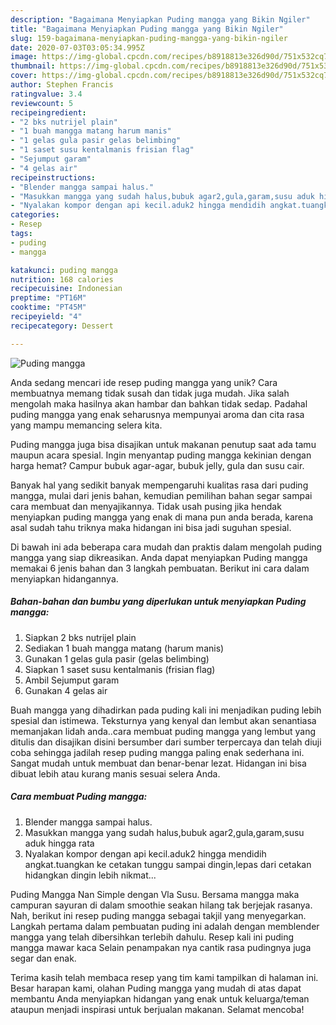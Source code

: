```yaml
---
description: "Bagaimana Menyiapkan Puding mangga yang Bikin Ngiler"
title: "Bagaimana Menyiapkan Puding mangga yang Bikin Ngiler"
slug: 159-bagaimana-menyiapkan-puding-mangga-yang-bikin-ngiler
date: 2020-07-03T03:05:34.995Z
image: https://img-global.cpcdn.com/recipes/b8918813e326d90d/751x532cq70/puding-mangga-foto-resep-utama.jpg
thumbnail: https://img-global.cpcdn.com/recipes/b8918813e326d90d/751x532cq70/puding-mangga-foto-resep-utama.jpg
cover: https://img-global.cpcdn.com/recipes/b8918813e326d90d/751x532cq70/puding-mangga-foto-resep-utama.jpg
author: Stephen Francis
ratingvalue: 3.4
reviewcount: 5
recipeingredient:
- "2 bks nutrijel plain"
- "1 buah mangga matang harum manis"
- "1 gelas gula pasir gelas belimbing"
- "1 saset susu kentalmanis frisian flag"
- "Sejumput garam"
- "4 gelas air"
recipeinstructions:
- "Blender mangga sampai halus."
- "Masukkan mangga yang sudah halus,bubuk agar2,gula,garam,susu aduk hingga rata"
- "Nyalakan kompor dengan api kecil.aduk2 hingga mendidih angkat.tuangkan ke cetakan tunggu sampai dingin,lepas dari cetakan hidangkan dingin lebih nikmat..."
categories:
- Resep
tags:
- puding
- mangga

katakunci: puding mangga 
nutrition: 168 calories
recipecuisine: Indonesian
preptime: "PT16M"
cooktime: "PT45M"
recipeyield: "4"
recipecategory: Dessert

---
```



![Puding mangga](https://img-global.cpcdn.com/recipes/b8918813e326d90d/751x532cq70/puding-mangga-foto-resep-utama.jpg)

Anda sedang mencari ide resep puding mangga yang unik? Cara membuatnya memang tidak susah dan tidak juga mudah. Jika salah mengolah maka hasilnya akan hambar dan bahkan tidak sedap. Padahal puding mangga yang enak seharusnya mempunyai aroma dan cita rasa yang mampu memancing selera kita.

Puding mangga juga bisa disajikan untuk makanan penutup saat ada tamu maupun acara spesial. Ingin menyantap puding mangga kekinian dengan harga hemat? Campur bubuk agar-agar, bubuk jelly, gula dan susu cair.

Banyak hal yang sedikit banyak mempengaruhi kualitas rasa dari puding mangga, mulai dari jenis bahan, kemudian pemilihan bahan segar sampai cara membuat dan menyajikannya. Tidak usah pusing jika hendak menyiapkan puding mangga yang enak di mana pun anda berada, karena asal sudah tahu triknya maka hidangan ini bisa jadi suguhan spesial.


Di bawah ini ada beberapa cara mudah dan praktis dalam mengolah puding mangga yang siap dikreasikan. Anda dapat menyiapkan Puding mangga memakai 6 jenis bahan dan 3 langkah pembuatan. Berikut ini cara dalam menyiapkan hidangannya.

<!--inarticleads1-->

##### Bahan-bahan dan bumbu yang diperlukan untuk menyiapkan Puding mangga:

1. Siapkan 2 bks nutrijel plain
1. Sediakan 1 buah mangga matang (harum manis)
1. Gunakan 1 gelas gula pasir (gelas belimbing)
1. Siapkan 1 saset susu kentalmanis (frisian flag)
1. Ambil Sejumput garam
1. Gunakan 4 gelas air


Buah mangga yang dihadirkan pada puding kali ini menjadikan puding lebih spesial dan istimewa. Teksturnya yang kenyal dan lembut akan senantiasa memanjakan lidah anda..cara membuat puding mangga yang lembut yang ditulis dan disajikan disini bersumber dari sumber terpercaya dan telah diuji coba sehingga jadilah resep puding mangga paling enak sederhana ini. Sangat mudah untuk membuat dan benar-benar lezat. Hidangan ini bisa dibuat lebih atau kurang manis sesuai selera Anda. 

<!--inarticleads2-->

##### Cara membuat Puding mangga:

1. Blender mangga sampai halus.
1. Masukkan mangga yang sudah halus,bubuk agar2,gula,garam,susu aduk hingga rata
1. Nyalakan kompor dengan api kecil.aduk2 hingga mendidih angkat.tuangkan ke cetakan tunggu sampai dingin,lepas dari cetakan hidangkan dingin lebih nikmat...


Puding Mangga Nan Simple dengan Vla Susu. Bersama mangga maka campuran sayuran di dalam smoothie seakan hilang tak berjejak rasanya. Nah, berikut ini resep puding mangga sebagai takjil yang menyegarkan. Langkah pertama dalam pembuatan puding ini adalah dengan memblender mangga yang telah dibersihkan terlebih dahulu. Resep kali ini puding mangga mawar kaca Selain penampakan nya cantik rasa pudingnya juga segar dan enak. 

Terima kasih telah membaca resep yang tim kami tampilkan di halaman ini. Besar harapan kami, olahan Puding mangga yang mudah di atas dapat membantu Anda menyiapkan hidangan yang enak untuk keluarga/teman ataupun menjadi inspirasi untuk berjualan makanan. Selamat mencoba!
